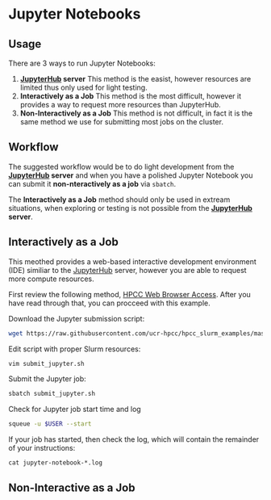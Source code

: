 # Jupyter Notebooks

## Usage

There are 3 ways to run Jupyter Notebooks:
  1. __[JupyterHub](https://jupyter.hpcc.ucr.edu) server__
     This method is the easist, however resources are limited thus only used for light testing.
  2. __Interactively as a Job__
     This method is the most difficult, however it provides a way to request more resources than JupyterHub.
  3. __Non-Interactively as a Job__
     This method is not difficult, in fact it is the same method we use for submitting most jobs on the cluster.

## Workflow

The suggested workflow would be to do light development from the __[JupyterHub](https://jupyter.hpcc.ucr.edu) server__ and when you have a polished Jupyter Notebook you can submit it __non-nteractively as a job__ via `sbatch`.

The __Interactively as a Job__ method should only be used in extream situations, when exploring or testing is not possible from the __[JupyterHub](https://jupyter.hpcc.ucr.edu) server__.

## Interactively as a Job

This meothed provides a web-based interactive development environment (IDE) similiar to the [JupyterHub](https://jupyter.hpcc.ucr.edu) server, however you are able to request more compute resources.

First review the following method, [HPCC Web Browser Access](https://hpcc.ucr.edu/manuals_linux-cluster_jobs.html#web-browser-access). After you have read through that, you can procceed with this example.

Download the Jupyter submission script:
```bash
wget https://raw.githubusercontent.com/ucr-hpcc/hpcc_slurm_examples/master/jupyter/submit_jupyter.sh
```

Edit script with proper Slurm resources:
```bash
vim submit_jupyter.sh
``` 

Submit the Jupyter job:
```bash
sbatch submit_jupyter.sh
```

Check for Jupyter job start time and log
```bash
squeue -u $USER --start
```

If your job has started, then check the log, which will contain the remainder of your instructions:
```
cat jupyter-notebook-*.log
```

## Non-Interactive as a Job
